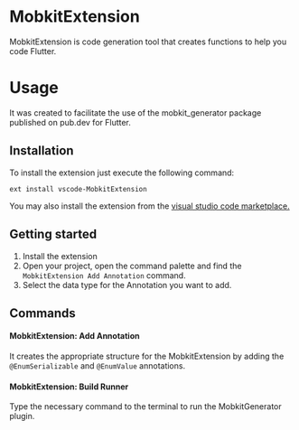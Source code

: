 # MobkitExtension

MobkitExtension is code generation tool that creates functions to help you code Flutter.

# Usage

It was created to facilitate the use of the mobkit_generator package published on pub.dev for Flutter.

## Installation

To install the extension just execute the following command:

 `ext install vscode-MobkitExtension`

You may also install the extension from the [ visual studio code marketplace.](https://marketplace.visualstudio.com/)

## Getting started
1. Install the extension
2. Open your project, open the command palette and find the `MobkitExtension Add Annotation` command.
3. Select the data type for the Annotation you want to add.

## Commands

#### MobkitExtension: Add Annotation

It creates the appropriate structure for the MobkitExtension by adding the `@EnumSerializable` and `@EnumValue` annotations.

#### MobkitExtension: Build Runner

Type the necessary command to the terminal to run the MobkitGenerator plugin.